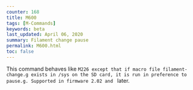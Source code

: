 ```yaml
---
counter: 168
title: M600
tags: [M-Commands] 
keywords: beta 
last_updated: April 06, 2020 
summary: Filament change pause 
permalink: M600.html
toc: false 
---
```



This command behaves like ` M226 except that if macro file filament-change.g exists in /sys on the SD card, it is run in preference to pause.g. Supported in firmware 2.02 and  ` later.

